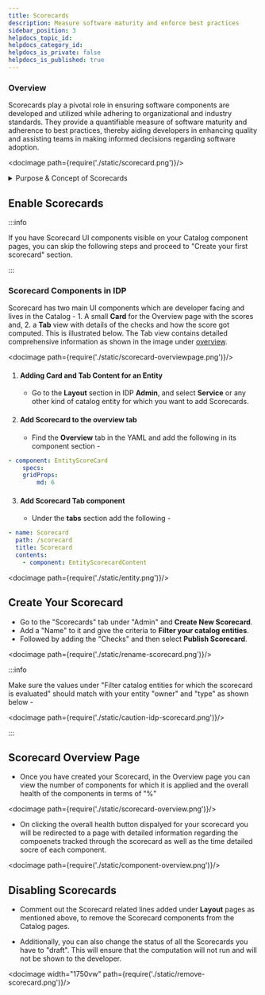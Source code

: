 ```yaml
---
title: Scorecards
description: Measure software maturity and enforce best practices
sidebar_position: 3
helpdocs_topic_id:
helpdocs_category_id:
helpdocs_is_private: false
helpdocs_is_published: true
---
```


### Overview

Scorecards play a pivotal role in ensuring software components are developed and utilized while adhering to organizational and industry standards. They provide a quantifiable measure of software maturity and adherence to best practices, thereby aiding developers in enhancing quality and assisting teams in making informed decisions regarding software adoption.

<docvideo src="https://www.youtube.com/embed/jvLDdWS3rFE?si=MBalzaKnDnr4p4QV" />

<docimage path={require('./static/scorecard.png')}/>

<details>
<summary>Purpose & Concept of Scorecards</summary>

- **Measure Software Maturity**: Evaluate the robustness and reliability of software components.
- **Assess Best Practices**: Ensure software adheres to organizational and industry standards.
- **Gamification**: Encourage developers to adhere to standards by providing scores.
- **Confidence Estimation**: Help teams estimate the reliability of software based on its score.

<docimage path={require('./static/concept-scorecard.png')}/>

- **Check**: A check is a query performed against a data point for a software component which results in either `Pass` or `Fail`.
- **Data Source**: Data Sources are third-party providers which can provide a specific type of data for a software component. Example - GitHub, GitLab, Harness, Pagerduty, etc.
- **Data Points**: For each software component, every data source provides some data points. The data points could be a number, a string or a boolean. 

</details>


## Enable Scorecards

:::info

If you have Scorecard UI components visible on your Catalog component pages, you can skip the following steps and proceed to "Create your first scorecard" section.
  
:::

### Scorecard Components in IDP

Scorecard has two main UI components which are developer facing and lives in the Catalog - 1. A small **Card** for the Overview page with the scores and, 2. a **Tab** view with details of the checks and how the score got computed. This is illustrated below. The Tab view contains detailed comprehensive information as shown in the image under [overview](/docs/internal-developer-portal/features/scorecard#overview).

<docimage path={require('./static/scorecard-overviewpage.png')}/>


1. #### Adding Card and Tab Content for an Entity

    - Go to the **Layout** section in IDP **Admin**, and select **Service** or any other kind of catalog entity for which you want to add Scorecards.

2. #### Add Scorecard to the overview tab
    
    - Find the **Overview** tab in the YAML and add the following in its component section -

```yaml
- component: EntityScoreCard
    specs:
    gridProps:
        md: 6
```

3. #### Add Scorecard Tab component

    - Under the **tabs** section add the following -

```yaml
- name: Scorecard
  path: /scorecard
  title: Scorecard
  contents:
    - component: EntityScorecardContent
```
<docimage path={require('./static/entity.png')}/>

## Create Your Scorecard

  - Go to the "Scorecards" tab under "Admin" and **Create New Scorecard**. 
  - Add a "Name" to it and give the criteria to **Filter your catalog entities**.
  - Followed by adding the "Checks" and then select **Publish Scorecard**.

  <docimage path={require('./static/rename-scorecard.png')}/>

  :::info

  Make sure the values under "Filter catalog entities for which the scorecard is evaluated" should match with your entity "owner" and "type" as shown below -

  <docimage path={require('./static/caution-idp-scorecard.png')}/>

  :::

## Scorecard Overview Page

- Once you have created your Scorecard, in the Overview page you can view the number of components for which it is applied and the overall health of the components in terms of "%"

<docimage path={require('./static/scorecard-overview.png')}/>

- On clicking the overall health button dispalyed for your scorecard you will be redirected to a page with detailed information regarding the compoenets tracked through the scorecard as well as the time detailed socre of each component. 

<docimage path={require('./static/component-overview.png')}/>


## Disabling Scorecards
    
- Comment out the Scorecard related lines added under **Layout** pages as mentioned above, to remove the Scorecard components from the Catalog pages. 

- Additionally, you can also change the status of all the Scorecards you have to "draft". This will ensure that the computation will not run and will not be shown to the developer. 

<docimage width="1750vw" path={require('./static/remove-scorecard.png')}/>